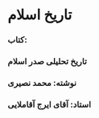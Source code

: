 # تاریخ اسلام

### کتاب:
### تاریخ تحلیلی صدر اسلام
### نوشته: محمد نصیری

### استاد: آقای ایرج آقاملایی